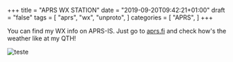 +++
title = "APRS WX STATION"
date = "2019-09-20T09:42:21+01:00"
draft = "false"
tags = [
    "aprs",
    "wx",
    "unproto",
]
categories = [
    "APRS",
]
+++

You can find my WX info on APRS-IS. Just go to [aprs.fi](https://aprs.fi/#!mt=roadmap&z=11&call=a%2FCT1ETE&timerange=3600&tail=3600) and check how's the weather like at my QTH! 

![teste](/images/aprs_wx.png)
